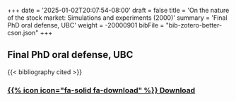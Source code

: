+++
date = '2025-01-02T20:07:54-08:00'
draft = false
title = 'On the nature of the stock market: Simulations and experiments (2000)'
summary = 'Final PhD oral defense, UBC'
weight = -20000901
bibFile = "bib-zotero-better-cson.json"
+++
<!-- Must include "bib" in filename: https://labs.loupbrun.ca/hugo-cite/usage/ -->

## Final PhD oral defense, UBC

<!-- 
{{< cite "blokNature2000a" >}}
 -->
{{< bibliography cited >}}


### [{{% icon icon="fa-solid fa-download" %}} Download](../blok00c.pdf)